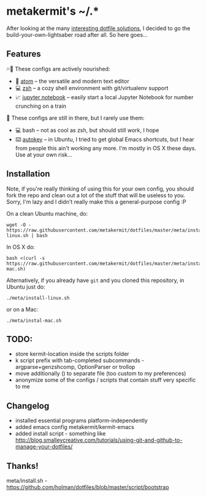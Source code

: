 metakermit's ~/.*
=================

After looking at the many
[interesting dotfile solutions](http://dotfiles.github.io/),
I decided to go the build-your-own-lightsaber road after all. So here goes…

Features
--------

💦🌱 These configs are actively nourished:

- 📝 [atom](https://atom.io/) – the versatile and modern text editor
- 💻 [zsh](http://ohmyz.sh/) – a cozy shell environment with git/virtualenv support
- 📈 [jupyter notebook](https://jupyter.org/) – easily start a local Jupyter Notebook for number crunching on a train

📼 These configs are still in there, but I rarely use them:

- 💻 bash – not as cool as zsh, but should still work, I hope
- ⌨️ [autokey](https://askubuntu.com/questions/245746/) – in Ubuntu, I tried to
  get global Emacs shortcuts, but I hear from people this ain't working
  any more. I'm mostly in OS X these days. Use at your own risk…

Installation
------------
Note, if you're really thinking of using this for your own config, you should
fork the repo and clean out a lot of the stuff that will be useless to you.
Sorry, I'm lazy and I didn't really make this a general-purpose config :P

On a clean Ubuntu machine, do:

    wget -O - https://raw.githubusercontent.com/metakermit/dotfiles/master/meta/install-linux.sh | bash

In OS X do:

    bash <(curl -s https://raw.githubusercontent.com/metakermit/dotfiles/master/meta/install-mac.sh)

Alternatively, if you already have `git` and you cloned this repository,
in Ubuntu just do:

    ./meta/install-linux.sh

or on a Mac:

    ./meta/instal-mac.sh

TODO:
----

- store kermit-location inside the scripts folder
- k script prefix with tab-completed subcommands - argparse+genzshcomp,
  OptionParser or trollop
- move additionally () to separate file (too custom to my preferences)
- anonymize some of the configs / scripts that contain stuff very specific to me

Changelog
---------

- installed essential programs platform-independently
- added emacs config metakermit/kermit-emacs
- added install script - something like http://blog.smalleycreative.com/tutorials/using-git-and-github-to-manage-your-dotfiles/

Thanks!
-------
meta/install.sh - https://github.com/holman/dotfiles/blob/master/script/bootstrap
